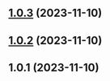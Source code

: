 

## [1.0.3](https://github.com/P1989singh/Testing8-husky/compare/1.0.2...1.0.3) (2023-11-10)

## [1.0.2](https://github.com/P1989singh/Testing8-husky/compare/1.0.1...1.0.2) (2023-11-10)

## 1.0.1 (2023-11-10)
